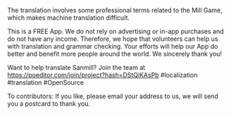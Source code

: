 The translation involves some professional terms related to the Mill Game, which makes machine translation difficult. 

This is a FREE App. We do not rely on advertising or in-app purchases and do not have any income. Therefore, we hope that volunteers can help us with translation and grammar checking. Your efforts will help our App do better and benefit more people around the world. We sincerely thank you!

Want to help translate Sanmill?
Join the team at https://poeditor.com/join/project?hash=DStQiKAsPb #localization #translation #OpenSource 

To contributors:
If you like, please email your address to us, we will send you a postcard to thank you.